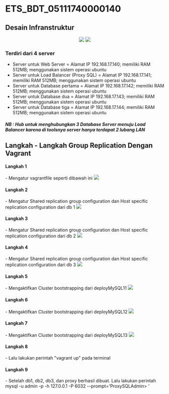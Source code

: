 # ETS_BDT_05111740000140

## Desain Infranstruktur

<p align="center">
<img src="images/GroupReplication.png">
<img src="images/GroupReplikasi.png">
</p>

<h3>Terdiri dari 4 server</h3>
 
-	Server untuk Web Server = Alamat IP 192.168.17.140; memiliki RAM 512MB; menggunakan sistem operasi ubuntu
-	Server untuk Load Balancer (Proxy SQL) = Alamat IP 192.168.17.141; memiliki RAM 512MB; menggunakan sistem operasi ubuntu
-	Server untuk Database pertama = Alamat IP 192.168.17.142; memiliki RAM 512MB; menggunakan sistem operasi ubuntu
-	Server untuk Database dua = Alamat IP 192.168.17.143; memiliki RAM 512MB; menggunakan sistem operasi ubuntu
-	Server untuk Database tiga = Alamat IP 192.168.17.144; memiliki RAM 512MB; menggunakan sistem operasi ubuntu

<h5>NB : Hub untuk menghubungkan 3 Database Server menuju Load Balancer karena di toolsnya server hanya terdapat 2 lubang LAN</h5>

## Langkah - Langkah Group Replication Dengan Vagrant

<h4>Langkah 1</h4>
- Mengatur vagrantfile seperti dibawah ini
<img src="images/vagrantfile.png">

<h4>Langkah 2</h4>
- Mengatur Shared replication group configuration dan Host specific replication configuration dari db 1
<img src="images/Setting_my11cnf.PNG">

<h4>Langkah 3</h4>
- Mengatur Shared replication group configuration dan Host specific replication configuration dari db 2
<img src="images/Setting_my12cnf.PNG">

<h4>Langkah 4</h4>
- Mengatur Shared replication group configuration dan Host specific replication configuration dari db 3
<img src="images/Setting_my13cnf.PNG">

<h4>Langkah 5</h4>
- Mengaktifkan Cluster bootstrapping dari deployMySQL11
<img src="images/deployMySql11.PNG">

<h4>Langkah 6</h4>
- Mengaktifkan Cluster bootstrapping dari deployMySQL12
<img src="images/deployMySql12.PNG">

<h4>Langkah 7</h4>
- Mengaktifkan Cluster bootstrapping dari deployMySQL13
<img src="images/deployMySql13.PNG">

<h4>Langkah 8</h4>
- Lalu lakukan perintah "vagrant up" pada terminal

<h4>Langkah 9</h4>
- Setelah db1, db2, db3, dan proxy berhasil dibuat. Lalu lakukan perintah mysql -u admin -p -h 127.0.0.1 -P 6032 --prompt='ProxySQLAdmin> '
